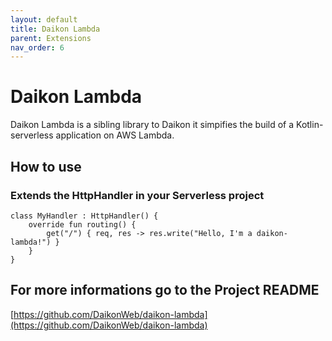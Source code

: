 ```yaml
---
layout: default
title: Daikon Lambda
parent: Extensions
nav_order: 6
---
```


# Daikon Lambda
Daikon Lambda is a sibling library to Daikon it simpifies the build of a Kotlin-serverless application on AWS Lambda.

## How to use

### Extends the HttpHandler in your Serverless project
```
class MyHandler : HttpHandler() {
    override fun routing() {
        get("/") { req, res -> res.write("Hello, I'm a daikon-lambda!") }
    }
}
```

## For more informations go to the Project README
[https://github.com/DaikonWeb/daikon-lambda](https://github.com/DaikonWeb/daikon-lambda)
